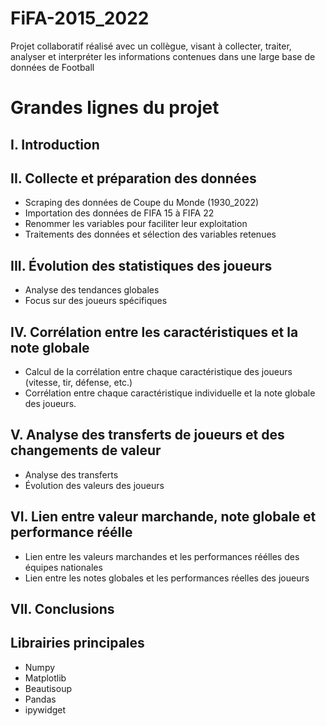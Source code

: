 # FiFA-2015_2022

Projet collaboratif réalisé avec un collègue, visant à collecter, traiter, analyser et interpréter les informations contenues dans une large base de données de Football

# Grandes lignes du projet
## I. Introduction
## II. Collecte et préparation des données
- Scraping des données de Coupe du Monde (1930_2022)
- Importation des données de FIFA 15 à FIFA 22 
- Renommer les variables pour faciliter leur exploitation 
- Traitements des données et sélection des variables retenues
## III. Évolution des statistiques des joueurs
- Analyse des tendances globales
- Focus sur des joueurs spécifiques
## IV. Corrélation entre les caractéristiques et la note globale
- Calcul de la corrélation entre chaque caractéristique des joueurs (vitesse, tir, défense, etc.)
- Corrélation entre chaque caractéristique individuelle et la note globale des joueurs.
## V. Analyse des transferts de joueurs et des changements de valeur
* Analyse des transferts
* Évolution des valeurs des joueurs
## VI. Lien entre valeur marchande, note globale et performance réélle
- Lien entre les valeurs marchandes et les performances réélles des équipes nationales
- Lien entre les notes globales et les performances réelles des joueurs
## VII. Conclusions

## Librairies principales
- Numpy
- Matplotlib
- Beautisoup
- Pandas
- ipywidget
